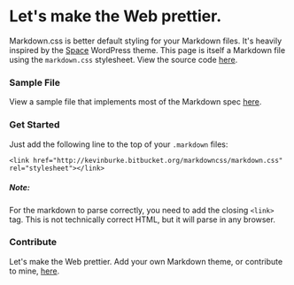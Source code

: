 <link href="http://kevinburke.bitbucket.org/markdowncss/markdown.css" rel="stylesheet"></link>


# Let's make the Web prettier.

Markdown.css is better default styling for your Markdown files. It's heavily
inspired by the [Space](http://getspace.org) WordPress theme. This page is
itself a Markdown file using the `markdown.css` stylesheet. View the source
code [here](http://kevinburke.bitbucket.org/markdowncss/index.md).

### Sample File

View a sample file that implements most of the Markdown spec
[here](http://kevinburke.bitbucket.org/markdowncss/sample.html).

### Get Started

Just add the following line to the top of your `.markdown`
files:

    <link href="http://kevinburke.bitbucket.org/markdowncss/markdown.css" rel="stylesheet"></link>

##### Note:
    
For the markdown to parse correctly, you need to add the closing `<link>`
tag. This is not technically correct HTML, but it will parse in any browser.


### Contribute

Let's make the Web prettier. Add your own Markdown theme, or contribute to
mine, [here](http://bitbucket.org/kevinburke/markdowncss).
